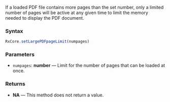 If a loaded PDF file contains more pages than the set number, only a limited number of pages will be active at any given time to limit the memory needed to display the PDF document.

### Syntax

```typescript
RxCore.setLargePDFpageLimit(numpages)
```

### Parameters

- `numpages`: **number** — Limit for the number of pages that can be loaded at once.

### Returns

- **NA** — This method does not return a value.